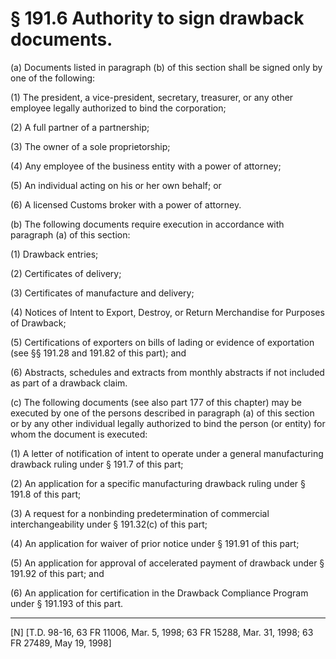 # § 191.6   Authority to sign drawback documents.

(a) Documents listed in paragraph (b) of this section shall be signed only by one of the following:


(1) The president, a vice-president, secretary, treasurer, or any other employee legally authorized to bind the corporation;


(2) A full partner of a partnership;


(3) The owner of a sole proprietorship;


(4) Any employee of the business entity with a power of attorney;


(5) An individual acting on his or her own behalf; or


(6) A licensed Customs broker with a power of attorney.


(b) The following documents require execution in accordance with paragraph (a) of this section:


(1) Drawback entries;


(2) Certificates of delivery;


(3) Certificates of manufacture and delivery;


(4) Notices of Intent to Export, Destroy, or Return Merchandise for Purposes of Drawback;


(5) Certifications of exporters on bills of lading or evidence of exportation (see §§ 191.28 and 191.82 of this part); and


(6) Abstracts, schedules and extracts from monthly abstracts if not included as part of a drawback claim.


(c) The following documents (see also part 177 of this chapter) may be executed by one of the persons described in paragraph (a) of this section or by any other individual legally authorized to bind the person (or entity) for whom the document is executed:


(1) A letter of notification of intent to operate under a general manufacturing drawback ruling under § 191.7 of this part;


(2) An application for a specific manufacturing drawback ruling under § 191.8 of this part;


(3) A request for a nonbinding predetermination of commercial interchangeability under § 191.32(c) of this part;


(4) An application for waiver of prior notice under § 191.91 of this part;


(5) An application for approval of accelerated payment of drawback under § 191.92 of this part; and


(6) An application for certification in the Drawback Compliance Program under § 191.193 of this part.



---

[N] [T.D. 98-16, 63 FR 11006, Mar. 5, 1998; 63 FR 15288, Mar. 31, 1998; 63 FR 27489, May 19, 1998]




